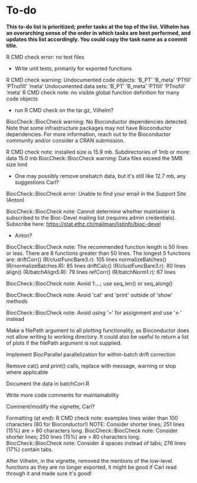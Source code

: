 # To-do
**This to-do list is prioritized; prefer tasks at the top of the list. Vilhelm has an overarching sense of the order in which tasks are best performed, and updates this list accordingly. You could copy the task name as a commit title.**

R CMD check error: no test files
- Write unit tests, primarily for exported functions

R CMD check warning:
Undocumented code objects:
  ‘B_PT’ ‘B_meta’ ‘PTfill’ ‘PTnofill’ ‘meta’
Undocumented data sets:
  ‘B_PT’ ‘B_meta’ ‘PTfill’ ‘PTnofill’ ‘meta’
R CMD check note: 
no visible global function definition for many code objects
- run R CMD check on the tar.gz, Vilhelm?

BiocCheck::BiocCheck warning: No Bioconductor dependencies detected. Note that some infrastructure packages may not have Bioconductor dependencies. For more information, reach out to the Bioconductor community and/or consider a CRAN submission.

R CMD check note: installed size is 15.9 mb. Subdirectories of 1mb or more: data 15.0 mb
BiocCheck::BiocCheck warning: Data files exceed the 5MB size limit
- One may possibly remove onebatch data, but it's still like 12.7 mb, any suggestions Carl?

BiocCheck::BiocCheck error: Unable to find your email in the Support Site (Anton)

BiocCheck::BiocCheck note: Cannot determine whether maintainer is subscribed to the Bioc-Devel mailing list (requires admin credentials). Subscribe here: https://stat.ethz.ch/mailman/listinfo/bioc-devel
- Anton? 

BiocCheck::BiocCheck note: The recommended function length is 50 lines or less. There are 8 functions greater than 50 lines.
The longest 5 functions are:
driftCorr() (R/clustFuncBare3.r): 105 lines
normalizeBatches() (R/normalizeBatches.R):  85 lines
driftCalc() (R/clustFuncBare3.r):  80 lines
align() (R/batchAlign5.R):  79 lines
refCorr() (R/batchNorm1.r):  67 lines

BiocCheck::BiocCheck note: Avoid 1:...; use seq_len() or seq_along()

BiocCheck::BiocCheck note: Avoid 'cat' and 'print' outside of 'show' methods

BiocCheck::BiocCheck note: Avoid using '=' for assignment and use '<-' instead

Make a filePath argument to all plotting functionality, as Bioconductor does not allow writing to working directory. It could also be useful to return a list of plots if the filePath argument is not supplied.

Implement BiocParallel parallelization for within-batch drift correction

Remove cat() and print() calls, replace with message, warning or stop where applicable

Document the data in batchCorr.R

Write more code comments for maintainability

Comment/modify the vignette, Carl?

Formatting (at end):
R CMD check note:
examples lines wider than 100 characters (80 for Bioconductor!)
NOTE: Consider shorter lines; 251 lines (15%) are > 80 characters long.
BiocCheck::BiocCheck note: 
Consider shorter lines; 250 lines (15%) are > 80 characters long.
BiocCheck::BiocCheck note:
Consider 4 spaces instead of tabs; 276 lines (17%) contain tabs.

After Vilhelm, in the vignette, removed the mentions of the low-level functions as they are no longer exported, it might be good if Carl read through it and made sure it's good!




